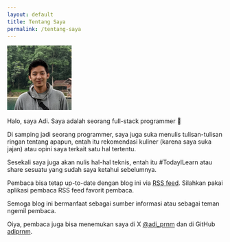 ```yaml
---
layout: default
title: Tentang Saya
permalink: /tentang-saya
---
```


<img src="/assets/images/adi-square.jpg" style="width: 150px; margin: 0;">

Halo, saya Adi. Saya adalah seorang full-stack programmer 💎

Di samping jadi seorang programmer, saya juga suka menulis tulisan-tulisan ringan tentang apapun, entah itu rekomendasi kuliner (karena saya suka jajan) atau opini saya terkait satu hal tertentu.

Sesekali saya juga akan nulis hal-hal teknis, entah itu #TodayILearn atau share sesuatu yang sudah saya ketahui sebelumnya.

Pembaca bisa tetap up-to-date dengan blog ini via [RSS feed](/rss-feed). Silahkan pakai aplikasi pembaca RSS feed favorit pembaca.

Semoga blog ini bermanfaat sebagai sumber informasi atau sebagai teman ngemil pembaca.

Oiya, pembaca juga bisa menemukan saya di X [@adi_prnm](https://twitter.com/adi_prnm) dan di GitHub [adiprnm](https://github.com/adiprnm).